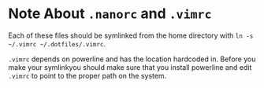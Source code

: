# Note About `.nanorc` and `.vimrc`

Each of these files should be symlinked from the home directory with `ln -s ~/.vimrc ~/.dotfiles/.vimrc`. 

`.vimrc` depends on powerline and has the location hardcoded in. Before you make your symlinkyou should make sure that you install powerline and edit `.vimrc` to point to the proper path on the system.
